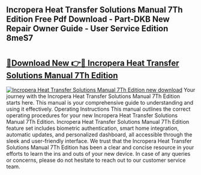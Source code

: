 ## Incropera Heat Transfer Solutions Manual 7Th Edition Free Pdf Download - Part-DKB New Repair Owner Guide - User Service Edition 8meS7

# <h2><a href="http://bc39097.oget.top/?id=Incropera+Heat+Transfer+Solutions+Manual+7Th+Edition">🔗Download New 👉🔴 Incropera Heat Transfer Solutions Manual 7Th Edition</a></h2>

[![Incropera Heat Transfer Solutions Manual 7Th Edition new download](https://i.imgur.com/5g1atiW.png)](http://bc39097.oget.top/?id=Incropera+Heat+Transfer+Solutions+Manual+7Th+Edition)
Your journey with the Incropera Heat Transfer Solutions Manual 7Th Edition starts here. This manual is your comprehensive guide to understanding and using it effectively. Operating Instructions This manual outlines the correct operating procedures for your new Incropera Heat Transfer Solutions Manual 7Th Edition. Incropera Heat Transfer Solutions Manual 7Th Edition feature set includes biometric authentication, smart home integration, automatic updates, and personalized dashboard, all accessible through the sleek and user-friendly interface. We trust that the Incropera Heat Transfer Solutions Manual 7Th Edition has been a clear and concise resource in your efforts to learn the ins and outs of your new device. In case of any queries or concerns, please do not hesitate to reach out to our customer service team.
